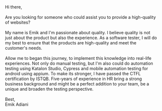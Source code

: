 Hi there, <br>
<br>
Are you looking for someone who could assist you to provide a high-quality of websites? <br>
<br>
My name is Emik and I'm passionate about quality. I believe quality is not just about the product but also the experience. As a software tester, I will do my best to ensure that the products are high-quality and meet the customer's needs. <br>
<br>
Allow me to began this journey, to implement this knowledge into real-life experiences. Not only do manual testing, but I'm also could do automation testing using Katalon Studio, Cypress and mobile automation testing for android using appium. To make its stronger, I have passed the CTFL certification by ISTQB. Five-years of experience in HR bring a strong business background and might be a perfect addition to your team, be a unique and broaden the testing perspective.<br>
<br>
Best,<br>
Emik Adiani
